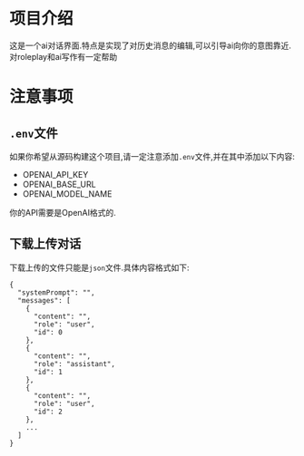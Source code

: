 # 项目介绍

这是一个ai对话界面.特点是实现了对历史消息的编辑,可以引导ai向你的意图靠近.对roleplay和ai写作有一定帮助

# 注意事项

## `.env`文件

如果你希望从源码构建这个项目,请一定注意添加`.env`文件,并在其中添加以下内容:
- OPENAI_API_KEY
- OPENAI_BASE_URL
- OPENAI_MODEL_NAME

你的API需要是OpenAI格式的.

## 下载上传对话

下载上传的文件只能是`json`文件.具体内容格式如下:
```
{
  "systemPrompt": "",
  "messages": [
    {
      "content": "",
      "role": "user",
      "id": 0
    },
    {
      "content": "",
      "role": "assistant",
      "id": 1
    },
    {
      "content": "",
      "role": "user",
      "id": 2
    },
    ...
  ]
}
```
